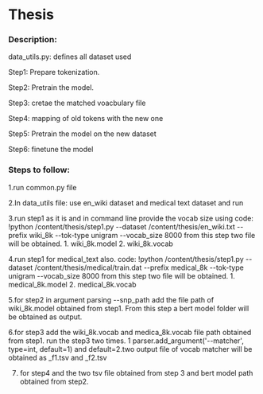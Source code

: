 # Thesis

### Description:

data_utils.py: defines all dataset used

Step1: Prepare tokenization. 

Step2: Pretrain the model. 

Step3: cretae the matched voacbulary file

Step4: mapping of old tokens with the new one

Step5: Pretrain the model on the new dataset

Step6: finetune the model

### Steps to follow:

1.run common.py file

2.In data_utils file: use en_wiki dataset and medical text dataset and run

3.run step1 as it is and in command line provide the vocab size using code: !python /content/thesis/step1.py  --dataset /content/thesis/en_wiki.txt --prefix wiki_8k --tok-type unigram --vocab_size 8000
from this step two file will be obtained. 1. wiki_8k.model 2. wiki_8k.vocab

4.run step1 for medical_text also. code: !python /content/thesis/step1.py  --dataset /content/thesis/medical/train.dat --prefix medical_8k --tok-type unigram --vocab_size 8000
from this step two file will be obtained. 1. medical_8k.model 2. medical_8k.vocab

5.for step2 in argument parsing --snp_path add the file path of wiki_8k.model obtained from step1. From this step a bert model folder will be obtained as output.

6.for step3 add the wiki_8k.vocab and medica_8k.vocab file path obtained from step1. run the step3 two times. 1 parser.add_argument('--matcher', type=int, default=1) and default=2.two output file of vocab matcher will be obtained as _f1.tsv and _f2.tsv

7. for step4 and the two tsv file obtained from step 3 and bert model path obtained from step2.

